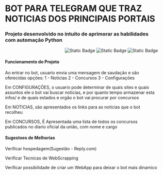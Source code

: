 <h1>BOT PARA TELEGRAM QUE TRAZ NOTICIAS DOS PRINCIPAIS PORTAIS</h1>
<h3>Projeto desenvolvido no intuito de aprimorar as habilidades com automação Python</h3>
<p align = "right" >
<img alt="Static Badge" src="https://img.shields.io/badge/linguagem-PYTHON-%233776AB?style=for-the-badge&logo=python&logoColor=%233776AB">
<img alt="Static Badge" src="https://img.shields.io/badge/status-EM%20DESENVOLVIMENTO-yellow?style=for-the-badge">
<img alt="Static Badge" src="https://img.shields.io/badge/Telegram-gray?style=for-the-badge&logo=telegram&logoColor=%2326A5E4">


</p>

<h4>Funcionamento do Projeto</h4>
<p>Ao entrar no bot, usuario envia uma mensagem de saudação e são oferecidas opções:
1 - Noticias
2 - Concursos
3 - Configurações</p>

<p>Em CONFIGURAÇÕES, o usuario pode determinar de quais sites e quais assuntos ele o bot vai buscar noticias, e por quanto tempo armazenar esta infos/ e de quais estados e orgão o bot vai procurar por concursos</p>
<p>Em NOTICIAS, são apresentados os links para as noticias que o bot recolheu</p>
<p>Em CONCURSOS, É Apresentada uma lista de todos os concursos publicados no diario oficial da união, com nome e cargo</p>


<h4>Sugestoes de Melhorias</h4>
<p>Verificar hospedagem(Sugestão - Reply.com)</p>
<p>Verificar Tecnicas de WebScrapping</p>
<p>Verificar possibilidade de criar um WebApp para deixar o bot mais dinamico</p>




